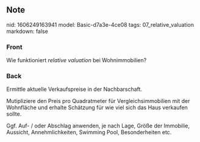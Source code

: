 ## Note
nid: 1606249163941
model: Basic-d7a3e-4ce08
tags: 07_relative_valuation
markdown: false

### Front
<p>Wie funktioniert <i>relative valuation</i> bei Wohnimmobilien?

### Back
<p>Ermittle aktuelle Verkaufspreise in der Nachbarschaft.
<p>Mutipliziere den Preis pro Quadratmeter für Vergleichsimmobilien
mit der Wohnfläche und erhalte Schätzung für wie viel sich das Haus
verkaufen sollte.
<p>Ggf. Auf- / oder Abschlag anwenden, je nach Lage, Größe der
Immobilie, Aussicht, Annehmlichkeiten, Swimming Pool,
Besonderheiten etc.
